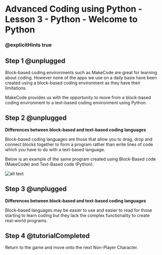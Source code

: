 # Advanced Coding using Python - Lesson 3 - Python - Welcome to Python

### @explicitHints true


## Step 1 @unplugged

Block-based coding environments such as MakeCode are great for learning about coding. However none of the apps we use on a daily basis have been created using a block-based coding environment as they have their limitations.

MakeCode provides us with the opportunity to move from a block-based coding environment to a text-based coding environment using Python.

## Step 2 @unplugged
**Differences between block-based and text-based coding languages**

Block-based coding languages are those that allow you to drag, drop and connect blocks together to form a program rather than write lines of code which you have to do with a text-based language.

Below is an example of the same program created using Block-Based code (MakeCode) and Text-Based code (Python).

![alt text](https://advancedpyv3.codingcredentials.com/Lesson3/3/images/1.png?raw=true "Compare")

## Step 3 @unplugged
**Differences between block-based and text-based coding languages**

Block-based languages may be easier to use and easier to read for those starting to learn coding but they lack the complex functionality to create real-world programs.

## Step 4 @tutorialCompleted
Return to the game and move onto the next Non-Player Character.